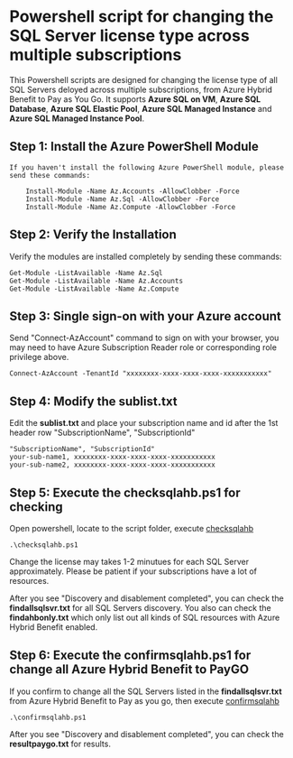 #  Powershell script for changing the SQL Server license type across multiple subscriptions
This Powershell scripts are designed for changing the license type of all SQL Servers deloyed across multiple subscriptions, from Azure Hybrid Benefit to Pay as You Go. It supports **Azure SQL on VM**, **Azure SQL Database**, **Azure SQL Elastic Pool**, **Azure SQL Managed Instance** and **Azure SQL Managed Instance Pool**.


##  Step 1: Install the Azure PowerShell Module
    If you haven't install the following Azure PowerShell module, please send these commands:
```
    Install-Module -Name Az.Accounts -AllowClobber -Force
    Install-Module -Name Az.Sql -AllowClobber -Force
    Install-Module -Name Az.Compute -AllowClobber -Force
```

##  Step 2: Verify the Installation
Verify the modules are installed completely by sending these commands:
```
Get-Module -ListAvailable -Name Az.Sql
Get-Module -ListAvailable -Name Az.Accounts
Get-Module -ListAvailable -Name Az.Compute
```   

##  Step 3: Single sign-on with your Azure account
Send "Connect-AzAccount" command to sign on with your browser, you may need to have Azure Subscription Reader role or corresponding role privilege above.

```
Connect-AzAccount -TenantId "xxxxxxxx-xxxx-xxxx-xxxx-xxxxxxxxxxx"
``` 

##  Step 4: Modify the sublist.txt
Edit the **sublist.txt** and place your subscription name and id after the 1st header row "SubscriptionName", "SubscriptionId"
```
"SubscriptionName", "SubscriptionId"
your-sub-name1, xxxxxxxx-xxxx-xxxx-xxxx-xxxxxxxxxxx
your-sub-name2, xxxxxxxx-xxxx-xxxx-xxxx-xxxxxxxxxxx
```  

##  Step 5: Execute the checksqlahb.ps1 for checking
Open powershell, locate to the script folder, execute  [checksqlahb](checksqlahb.ps1)
``` 
.\checksqlahb.ps1
``` 

Change the license may takes 1-2 minutues for each SQL Server approximately. Please be patient if your subscriptions have a lot of resources.

After you see "Discovery and disablement completed", you can check the **findallsqlsvr.txt** for all SQL Servers discovery. You also can check the **findahbonly.txt** which only list out all kinds of SQL resources with Azure Hybrid Benefit enabled.    

##  Step 6: Execute the confirmsqlahb.ps1 for change all Azure Hybrid Benefit to PayGO
If you confirm to change all the SQL Servers listed in the **findallsqlsvr.txt** from Azure Hybrid Benefit to Pay as you go, then execute  [confirmsqlahb](confirmsqlahb.ps1)

``` 
.\confirmsqlahb.ps1
``` 

After you see "Discovery and disablement completed", you can check the **resultpaygo.txt** for results.
